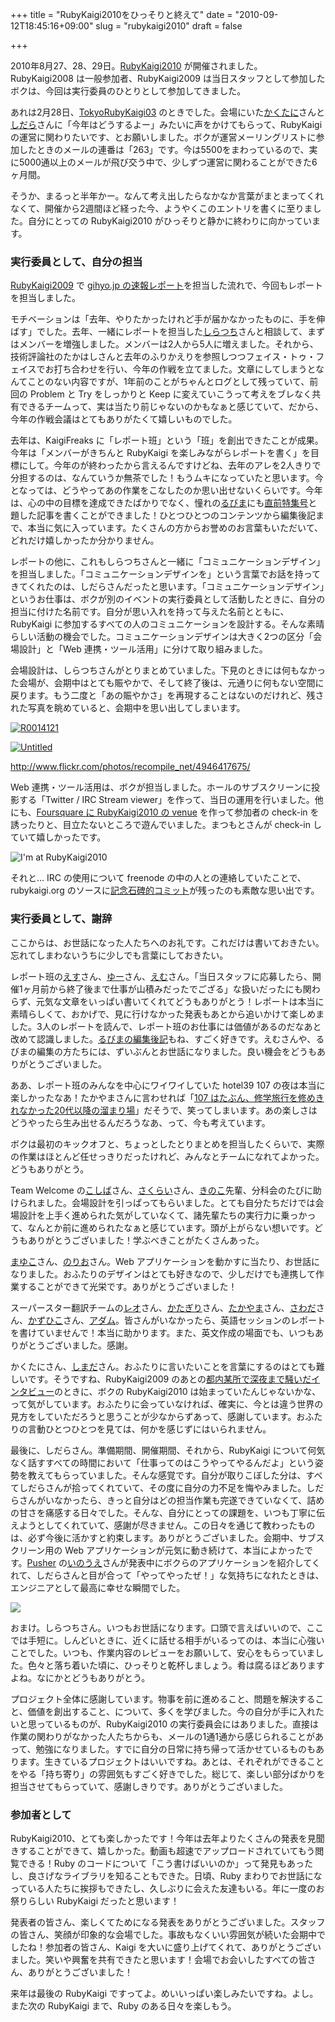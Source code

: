 +++
title = "RubyKaigi2010をひっそりと終えて"
date = "2010-09-12T18:45:16+09:00"
slug = "rubykaigi2010"
draft = false

+++

<p>2010年8月27、28、29日。<a href="http://rubykaigi.org/2010/" title="日本Ruby会議2010, 8月27日〜29日">RubyKaigi2010</a> が開催されました。RubyKaigi2008 は一般参加者、RubyKaigi2009 は当日スタッフとして参加したボクは、今回は実行委員のひとりとして参加してきました。</p>
<p>あれは2月28日、<a href="http://regional.rubykaigi.org/tokyo03" title="東京Ruby会議03 - Regional RubyKaigi">TokyoRubyKaigi03</a> のときでした。会場にいた<a href="http://twitter.com/kakutani" title="Kakutani Shintaro (kakutani) on Twitter">かくたに</a>さんと<a href="http://twitter.com/darashi" title="@darashi (dara) (darashi) on Twitter">しだら</a>さんに「今年はどうするよー」みたいに声をかけてもらって、RubyKaigi の運営に関わりたいです、とお願いしました。ボクが運営メーリングリストに参加したときのメールの連番は「263」です。今は5500をまわっているので、実に5000通以上のメールが飛び交う中で、少しずつ運営に関わることができた6ヶ月間。</p>
<p>そうか、まるっと半年かー。なんて考え出したらなかなか言葉がまとまってくれなくて、開催から2週間ほど経った今、ようやくこのエントリを書くに至りました。自分にとっての RubyKaigi2010 がひっそりと静かに終わりに向かっています。</p>
<h3>実行委員として、自分の担当</h3>
<p><a href="http://rubykaigi.org/2009/ja" title="日本Ruby会議2009">RubyKaigi2009</a> で <a href="http://gihyo.jp/news/report/01/rubykaigi2009/" title="レポート：RubyKaigi2009 スペシャルレポート｜gihyo.jp … 技術評論社">gihyo.jp の速報レポート</a>を担当した流れで、今回もレポートを担当しました。</p>
<p>モチベーションは「去年、やりたかったけれど手が届かなかったものに、手を伸ばす」でした。去年、一緒にレポートを担当した<a href="http://twitter.com/kei_s" title="kei-s (kei_s) on Twitter">しらつち</a>さんと相談して、まずはメンバーを増強しました。メンバーは2人から5人に増えました。それから、技術評論社のたかはしさんと去年のふりかえりを参照しつつフェイス・トゥ・フェイスでお打ち合わせを行い、今年の作戦を立てました。文章にしてしまうとなんてことのない内容ですが、1年前のことがちゃんとログとして残っていて、前回の Problem と Try をしっかりと Keep に変えていこうって考えをブレなく共有できるチームって、実は当たり前じゃないのかもなぁと感じていて、だから、今年の作戦会議はとてもありがたくて嬉しいものでした。</p>
<p>去年は、KaigiFreaks に「レポート班」という「班」を創出できたことが成果。今年は「メンバーがきちんと RubyKaigi を楽しみながらレポートを書く」を目標にして。今年のが終わったから言えるんですけどね、去年のアレを2人きりで分担するのは、なんていうか無茶でした！もうムキになっていたと思います。今となっては、どうやってあの作業をこなしたのか思い出せないくらいです。今年は、心の中の目標を達成できたばかりでなく、憧れの<a href="http://jp.rubyist.net/magazine/" title="Rubyist Magazine - るびま">るびま</a>にも<a href="http://jp.rubyist.net/magazine/?preRubyKaigi2010" title="Rubyist Magazine - 日本 Ruby 会議 2010 直前特集号">直前特集号</a>と題した記事を書くことができました！ひとつひとつのコンテンツから編集後記まで、本当に気に入っています。たくさんの方からお誉めのお言葉もいただいて、どれだけ嬉しかったか分かりません。</p>
<p>レポートの他に、これもしらつちさんと一緒に「コミュニケーションデザイン」を担当しました。「コミュニケーションデザインを」という言葉でお話を持ってきてくれたのは、しだらさんだったと思います。「コミュニケーションデザイン」というお仕事は、ボクが別のイベントの実行委員として活動したときに、自分の担当に付けた名前です。自分が思い入れを持って与えた名前とともに、RubyKaigi に参加するすべての人のコミュニケーションを設計する。そんな素晴らしい活動の機会でした。コミュニケーションデザインは大きく2つの区分「会場設計」と「Web 連携・ツール活用」に分けて取り組みました。</p>
<p>会場設計は、しらつちさんがとりまとめていました。下見のときには何もなかった会場が、会期中はとても賑やかで、そして終了後は、元通りに何もない空間に戻ります。もう二度と「あの賑やかさ」を再現することはないのだけれど、残された写真を眺めていると、会期中を思い出してしまいます。</p>
<p><a href="http://www.flickr.com/photos/june29/4825484684/" title="R0014121 by june29, on Flickr"><img src="http://farm5.static.flickr.com/4073/4825484684_f53b89462c.jpg" alt="R0014121" /></a></p>
<p><a href="http://www.flickr.com/photos/recompile_net/4946417675/" title="Untitled by Naoto Takai, on Flickr"><img src="http://farm5.static.flickr.com/4108/4946417675_6ec5470781.jpg" alt="Untitled" /></a></p>
<p><a href="http://www.flickr.com/photos/recompile_net/4946417675/" title="Untitled | Flickr - Photo Sharing!">http://www.flickr.com/photos/recompile_net/4946417675/</a></p>
<p>Web 連携・ツール活用は、ボクが担当しました。ホールのサブスクリーンに投影する「Twitter / IRC Stream viewer」を作って、当日の運用を行いました。他にも、<a href="http://foursquare.com/venue/7705994" title="foursquare :: RubyKaigi2010 #rubykaigi :: Ibaraki, Japan">Foursquare に RubyKaigi2010 の venue</a> を作って参加者の check-in を誘ったりと、目立たないところで遊んでいました。まつもとさんが check-in していて嬉しかったです。</p>
<p><img src="http://img.skitch.com/20100912-8mu5w2i3tgc5trpbifwkquis4h.png" alt="I'm at RubyKaigi2010" /></p>
<p>それと… IRC の使用について freenode の中の人との連絡していたことで、rubykaigi.org のソースに<a href="http://github.com/ruby-no-kai/rubykaigi/commit/07726956cdb01612effeadf8805e73fc414d27a6" title="Commit 07726956cdb01612effeadf8805e73fc414d27a6 to ruby-no-kai's rubykaigi - GitHub">記念石碑的コミット</a>が残ったのも素敵な思い出です。</p>
<h3>実行委員として、謝辞</h3>
<p>ここからは、お世話になった人たちへのお礼です。これだけは書いておきたい。忘れてしまわないうちに少しでも言葉にしておきたい。</p>
<p>レポート班の<a href="http://twitter.com/sugamasao" title="すがまさお (sugamasao) on Twitter">えす</a>さん、<a href="http://twitter.com/ukstudio" title="ゆーけー/赤松 祐希 (ukstudio) on Twitter">ゆー</a>さん、<a href="http://twitter.com/takkanm" title="えむ。 (takkanm) on Twitter">えむ</a>さん。「当日スタッフに応募したら、開催1ヶ月前から終了後まで仕事が山積みだったでござる」な扱いだったにも関わらず、元気な文章をいっぱい書いてくれてどうもありがとう！レポートは本当に素晴らしくて、おかげで、見に行けなかった発表もあとから追いかけて楽しめました。3人のレポートを読んで、レポート班のお仕事には価値があるのだなあと改めて認識しました。<a href="http://jp.rubyist.net/magazine/?preRubyKaigi2010-EditorsNote" title="Rubyist Magazine - 日本 Ruby 会議 2010 直前特集号 編集後記">るびまの編集後記</a>もね、すごく好きです。えむさんや、るびまの編集の方たちには、ずいぶんとお世話になりました。良い機会をどうもありがとうございました。</p>
<p>ああ、レポート班のみんなを中心にワイワイしていた hotel39 107 の夜は本当に楽しかったなあ！たかやまさんに言わせれば「<a href="http://twitter.com/mootoh/status/22366580265" title="Twitter / Motohiro Takayama">107 はたぶん、修学旅行を修めきれなかった20代以降の溜まり場</a>」だそうで、笑ってしまいます。あの楽しさはどうやったら生み出せるんだろうなあ、って、今も考えています。</p>
<p>ボクは最初のキックオフと、ちょっとしたとりまとめを担当したくらいで、実際の作業はほとんど任せっきりだったけれど、みんなとチームになれてよかった。どうもありがとう。</p>
<p>Team Welcome の<a href="http://twitter.com/bash0C7" title="しは゛ (bash0C7) on Twitter">こしば</a>さん、<a href="http://twitter.com/tatsuoSakurai" title="櫻井達生 (tatsuoSakurai) on Twitter">さくらい</a>さん、<a href="http://twitter.com/adzuki34" title="すずきみほ SUZUKI Miho (adzuki34) on Twitter">きのこ</a>先輩、分科会のたびに助けられました。会場設計を引っぱってもらいました。とても自分たちだけでは会場設計を上手く進められた気がしていなくて、諸先輩たちの実行力に乗っかって、なんとか前に進められたなぁと感じています。頭が上がらない想いです。どうもありがとうございました！学ぶべきことがたくさんあった。</p>
<p><a href="http://twitter.com/mayuco" title="(・‿ ・） ❤ (mayuco) on Twitter">まゆこ</a>さん、<a href="http://twitter.com/norio" title="のりお (norio) on Twitter">のりお</a>さん。Web アプリケーションを動かすに当たり、お世話になりました。おふたりのデザインはとても好きなので、少しだけでも連携して作業することができて光栄です。ありがとうございました！</p>
<p>スーパースター翻訳チームの<a href="http://twitter.com/lchin" title="Leonard Chin [レオ] (lchin) on Twitter">レオ</a>さん、<a href="http://twitter.com/eitoball" title="Eito Katagiri (eitoball) on Twitter">かたぎり</a>さん、<a href="http://twitter.com/mootoh" title="Motohiro Takayama (mootoh) on Twitter">たかやま</a>さん、<a href="http://twitter.com/cesare" title="SAWADA Tadashi (cesare) on Twitter">さわだ</a>さん、<a href="http://twitter.com/fdiary" title="Kazuhiko かずひこ (fdiary) on Twitter">かずひこ</a>さん、<a href="http://twitter.com/robodisco" title="adam (Robodisco) on Twitter">アダム</a>。皆さんがいなかったら、英語セッションのレポートを書けていませんで！本当に助かります。また、英文作成の場面でも、いつもありがとうございました。感謝。</p>
<p>かくたにさん、<a href="http://twitter.com/snoozer05" title="Koji SHIMADA (snoozer05) on Twitter">しまだ</a>さん。おふたりに言いたいことを言葉にするのはとても難しいです。そうですね、RubyKaigi2009 のあとの<a href="http://gihyo.jp/news/report/01/rubykaigi2009/0004" title="RubyKaigi2009 スペシャルレポート：Ruby会議2009運営委員長，角谷信太郎さんインタビュー｜gihyo.jp … 技術評論社">都内某所で深夜まで騒いだインタビュー</a>のときに、ボクの RubyKaigi2010 は始まっていたんじゃないかな、って気がしています。おふたりに会っていなければ、確実に、今とは違う世界の見方をしていただろうと思うことが少なからずあって、感謝しています。おふたりの言動ひとつひとつを見ては、何かを感じずにはいられません。</p>
<p>最後に、しだらさん。準備期間、開催期間、それから、RubyKaigi について何気なく話すすべての時間において「仕事ってのはこうやってやるんだよ」という姿勢を教えてもらっていました。そんな感覚です。自分が取りこぼした分は、すべてしだらさんが拾ってくれていて、その度に自分の力不足を悔やみました。しだらさんがいなかったら、きっと自分はどの担当作業も完遂できていなくて、詰めの甘さを痛感する日々でした。そんな、自分にとっての課題を、いつも丁寧に伝えようとしてくれていて、感謝が尽きません。この日々を通じて教わったものは、必ず今後に活かすと約束します。ありがとうございました。会期中、サブスクリーン用の Web アプリケーションが元気に動き続けて、本当によかったです。<a href="http://pusherapp.com/" title="Pusher - Realtime client push powered by HTML5 websockets, beyond AJAX">Pusher</a> の<a href="http://twitter.com/makoto_inoue" title="makoto_inoue (makoto_inoue) on Twitter">いのうえ</a>さんが発表中にボクらのアプリケーションを紹介してくれて、しだらさんと目が合って「やってやったぜ！」な気持ちになれたときは、エンジニアとして最高に幸せな瞬間でした。</p>
<p><img src="http://img.skitch.com/20100912-gfk34ixq743qw616xayn3ucf2r.png" "Pivotal Tracker" /></p>
<p>おまけ。しらつちさん。いつもお世話になります。口頭で言えばいいので、ここでは手短に。しんどいときに、近くに話せる相手がいるってのは、本当に心強いことでした。いつも、作業内容のレビューをお願いして、安心をもらっていました。色々と落ち着いた頃に、ひっそりと乾杯しましょう。肴は腐るほどありますよね。なにかとどうもありがとう。</p>
<p>プロジェクト全体に感謝しています。物事を前に進めること、問題を解決すること、価値を創出すること、について、多くを学びました。今の自分が手に入れたいと思っているものが、RubyKaigi2010 の実行委員会にはありました。直接は作業の関わりがなかった人たちからも、メールの1通1通から感じられることがあって、勉強になりました。すでに自分の日常に持ち帰って活かせているものもあります。生きているプロジェクトはいいですね。あとは、それぞれができることをやる「持ち寄り」の雰囲気もすごく好きでした。総じて、楽しい部分ばかりを担当させてもらっていて、感謝しきりです。ありがとうございました。</p>
<h3>参加者として</h3>
<p>RubyKaigi2010、とても楽しかったです！今年は去年よりたくさんの発表を見聞きすることができて、嬉しかった。動画も超速でアップロードされていてもう閲覧できる！Ruby のコードについて「こう書けばいいのか」って発見もあったし、良さげなライブラリを知ることもできた。日頃、Ruby まわりでお世話になっている人たちに挨拶もできたし、久しぶりに会えた友達もいる。年に一度のお祭りらしい RubyKaigi だったと思います！</p>
<p>発表者の皆さん、楽しくてためになる発表をありがとうございました。スタッフの皆さん、笑顔が印象的な会場でした。事故もなくいい雰囲気が続いた会期中でしたね！参加者の皆さん、Kaigi を大いに盛り上げてくれて、ありがとうございました。笑いや興奮を共有できたと思います！会場でお会いしたすべての皆さん、ありがとうございました！</p>
<p>来年は最後の RubyKaigi ですってよ。めいいっぱい楽しみたいですね。よし。また次の RubyKaigi まで、Ruby のある日々を楽しもう。</p>
